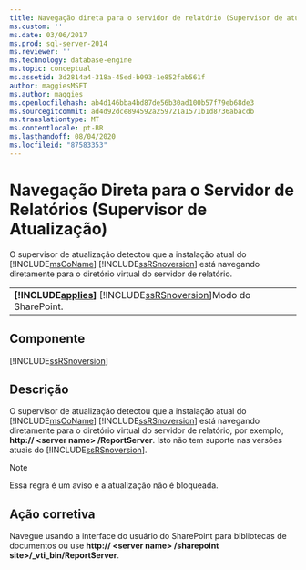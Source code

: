 ```yaml
---
title: Navegação direta para o servidor de relatório (Supervisor de atualização) | Microsoft Docs
ms.custom: ''
ms.date: 03/06/2017
ms.prod: sql-server-2014
ms.reviewer: ''
ms.technology: database-engine
ms.topic: conceptual
ms.assetid: 3d2814a4-318a-45ed-b093-1e852fab561f
author: maggiesMSFT
ms.author: maggies
ms.openlocfilehash: ab4d146bba4bd87de56b30ad100b57f79eb68de3
ms.sourcegitcommit: ad4d92dce894592a259721a1571b1d8736abacdb
ms.translationtype: MT
ms.contentlocale: pt-BR
ms.lasthandoff: 08/04/2020
ms.locfileid: "87583353"
---
```

# <a name="direct-browsing-to-report-server-upgrade-advisor"></a>Navegação Direta para o Servidor de Relatórios (Supervisor de Atualização)
  O supervisor de atualização detectou que a instalação atual do [!INCLUDE[msCoName](../../includes/msconame-md.md)] [!INCLUDE[ssRSnoversion](../../includes/ssrsnoversion-md.md)] está navegando diretamente para o diretório virtual do servidor de relatório.  
  
||  
|-|  
|**[!INCLUDE[applies](../../includes/applies-md.md)]**  [!INCLUDE[ssRSnoversion](../../includes/ssrsnoversion-md.md)]Modo do SharePoint.|  
  
## <a name="component"></a>Componente  
 [!INCLUDE[ssRSnoversion](../../includes/ssrsnoversion-md.md)]  
  
## <a name="description"></a>Descrição  
 O supervisor de atualização detectou que a instalação atual do [!INCLUDE[msCoName](../../includes/msconame-md.md)] [!INCLUDE[ssRSnoversion](../../includes/ssrsnoversion-md.md)] está navegando diretamente para o diretório virtual do servidor de relatório, por exemplo, **http:// \<server name> /ReportServer**. Isto não tem suporte nas versões atuais do [!INCLUDE[ssRSnoversion](../../includes/ssrsnoversion-md.md)].  
  
> [!NOTE]  
>  Essa regra é um aviso e a atualização não é bloqueada.  
  
## <a name="corrective-action"></a>Ação corretiva  
 Navegue usando a interface do usuário do SharePoint para bibliotecas de documentos ou use **http:// \<server name> /sharepoint site>/_vti_bin/ReportServer**.  
  
  
